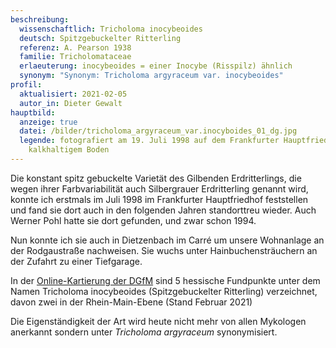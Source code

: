 ```yaml
---
beschreibung:
  wissenschaftlich: Tricholoma inocybeoides
  deutsch: Spitzgebuckelter Ritterling
  referenz: A. Pearson 1938
  familie: Tricholomataceae
  erlaeuterung: inocybeoides = einer Inocybe (Risspilz) ähnlich
  synonym: "Synonym: Tricholoma argyraceum var. inocybeoides"
profil:
  aktualisiert: 2021-02-05
  autor_in: Dieter Gewalt
hauptbild:
  anzeige: true
  datei: /bilder/tricholoma_argyraceum_var.inocyboides_01_dg.jpg
  legende: fotografiert am 19. Juli 1998 auf dem Frankfurter Hauptfriedhof auf
    kalkhaltigem Boden
---
```

Die konstant spitz gebuckelte Varietät des Gilbenden Erdritterlings, die wegen ihrer Farbvariabilität auch Silbergrauer Erdritterling genannt wird, konnte ich erstmals im Juli 1998 im Frankfurter Hauptfriedhof feststellen und fand sie dort auch in den folgenden Jahren standorttreu wieder. Auch Werner Pohl hatte sie dort gefunden, und zwar schon 1994.

Nun konnte ich sie auch in Dietzenbach im Carré um unsere Wohnanlage an der Rodgaustraße nachweisen. Sie wuchs unter Hainbuchensträuchern an der Zufahrt zu einer Tiefgarage.

In der [Online-Kartierung der DGfM](http://hessen.pilze-deutschland.de/organismen/tricholoma-inocybeoides-a-pearson-1938) sind 5 hessische Fundpunkte unter dem Namen Tricholoma inocybeoides (Spitzgebuckelter Ritterling) verzeichnet, davon zwei in der Rhein-Main-Ebene (Stand Februar 2021)

Die Eigenständigkeit der Art wird heute nicht mehr von allen Mykologen anerkannt sondern unter *Tricholoma argyraceum* synonymisiert.